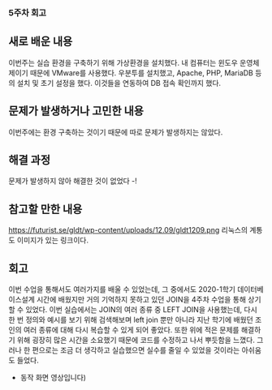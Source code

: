 ### 5주차 회고

## 새로 배운 내용
이번주는 실습 환경을 구축하기 위해 가상환경을 설치했다. 내 컴퓨터는 윈도우 운영체제이기 때문에 VMware를 사용했다. 우분투를 설치했고, Apache, PHP, MariaDB 등의 설치 및 초기 설정을 했다. 이것들을 연동하여 DB 접속 확인까지 했다.

## 문제가 발생하거나 고민한 내용
이번주에는 환경 구축하는 것이기 때문에 따로 문제가 발생하지는 않았다.

## 해결 과정
문제가 발생하지 않아 해결한 것이 없었다 -!

## 참고할 만한 내용
https://futurist.se/gldt/wp-content/uploads/12.09/gldt1209.png 
리눅스의 계통도 이미지가 있는 링크이다.

## 회고
이번 수업을 통해서도 여러가지를 배울 수 있었는데, 그 중에서도 2020-1학기 데이터베이스설계 시간에 배웠지만 거의 기억하지 못하고 있던 JOIN을 4주차 수업을 통해 상기할 수 있었다. 이번 실습에서는 JOIN의 여러 종류 중 LEFT JOIN을 사용했는데, 다시 한 번 정의와 예시를 보기 위해 검색해보며 left join 뿐만 아니라 지난 학기에 배웠던 조인의 여러 종류에 대해 다시 복습할 수 있게 되어 좋았다. 또한 위에 적은 문제를 해결하기 위해 굉장히 많은 시간을 소요했기 때문에 코드를 수정하고 나서 뿌듯함을 느꼈다. 그러나 한 편으로는 조금 더 생각하고 실습했으면 실수를 줄일 수 있었을 것이라는 아쉬움도 들었다. 

- 동작 화면 영상입니다) <a href = "https://youtu.be/ws2DeeqZKKc"></a>
